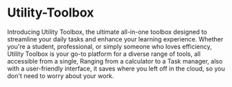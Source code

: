 # Utility-Toolbox
Introducing Utility Toolbox,
the ultimate all-in-one toolbox designed to streamline your daily tasks and enhance your learning experience. 
Whether you're a student, professional, 
or simply someone who loves efficiency, 
Utility Toolbox is your go-to platform for a diverse range of tools, all accessible from a single, Ranging from a calculator to a Task manager, also with a user-friendly interface, it saves where you left off in the cloud, so you don't need to worry about your work.

